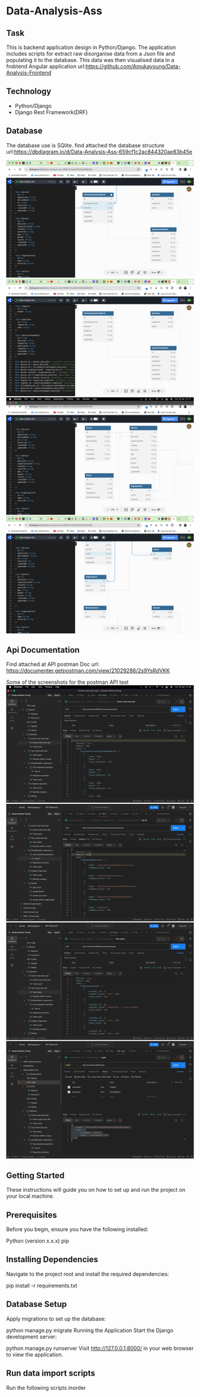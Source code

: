 # Data-Analysis-Ass

## Task

This is backend application design in Python/Django. The application includes scripts for extract raw disorganise data from a Json file and populating it to the database. This data was then visualised data in a frobtend Angular application url:https://github.com/Amukayoung/Data-Analysis-Frontend

## Technology

- Python/Django
- Django Rest Framework(DRF)

## Database

The database use is SQlite. find attached the database structure url:https://dbdiagram.io/d/Data-Analysis-Ass-659cf1c2ac844320ae83b45e

![Screen Shot](./images/dbdesign1.png)
![Screen Shot](./images/dbdesign2.png)
![Screen Shot](./images/dbdesign3.png)
![Screen Shot](./images/dbdesign4.png)

## Api Documentation

Find attached at API postman Doc url: https://documenter.getpostman.com/view/21029286/2s9YsRdVKK

Some of the screenshots for the postman API test
![Screen Shot](./images/ActiveUsersLastYearGroupedByMonth.png)
![Screen Shot](./images/TopAnsweredQuestions.png)
![Screen Shot](./images/TopRoutesLastYear.png)
![Screen Shot](./images/login.png)

## Getting Started

These instructions will guide you on how to set up and run the project on your local machine.

## Prerequisites

Before you begin, ensure you have the following installed:

Python (version x.x.x)
pip

## Installing Dependencies

Navigate to the project root and install the required dependencies:

pip install -r requirements.txt

## Database Setup

Apply migrations to set up the database:

python manage.py migrate
Running the Application
Start the Django development server:

python manage.py runserver
Visit http://127.0.0.1:8000/ in your web browser to view the application.

## Run data import scripts

Run the following scripts inorder
